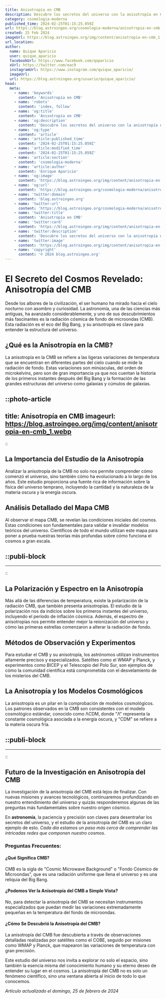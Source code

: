 ```yaml
---
title: Anisotropía en CMB
description: Descubre los secretos del universo con la anisotropía en CMB; claves para entender la estructura y evolución cósmica.
category: cosmologia-moderna
published_time: 2024-02-25T01:15:25.059Z
url: https://blog.astroingeo.org/cosmologia-moderna/anisotropia-en-cmb
created: 25 Feb 2024
imageUrl: https://blog.astroingeo.org/img/content/anisotropia-en-cmb_1.webp
url_location:
author:
  name: Quique Aparicio
  user: quique_aparicio
  facebookUrl: https://www.facebook.com/qaparicio
  xUrl: https://twitter.com/eac9
  instagramUrl: https://www.instagram.com/quique_aparicio/
  imageUrl: 
  url: https://blog.astroingeo.org/usuario/quique_aparicio/
head:
  meta:
    - name: 'keywords'
      content: 'Anisotropía en CMB'
    - name: 'robots'
      content: 'index, follow'
    - name: 'og:title'
      content: 'Anisotropía en CMB'
    - name: 'og:description'
      content: 'Descubre los secretos del universo con la anisotropía en CMB; claves para entender la estructura y evolución cósmica.'
    - name: 'og:type'
      content: 'article'
    - name: 'article:published_time'
      content: '2024-02-25T01:15:25.059Z'
    - name: 'article:modified_time'
      content: '2024-02-25T01:15:25.059Z'
    - name: 'article:section'
      content: 'cosmologia-moderna'
    - name: 'article:author'
      content: 'Enrique Aparicio'
    - name: 'og:image'
      content: 'https://blog.astroingeo.org/img/content/anisotropia-en-cmb_1.webp'
    - name: 'og:url'
      content: 'https://blog.astroingeo.org/cosmologia-moderna/anisotropia-en-cmb'
    - name: 'twitter:domain'
      content: 'blog.astroingeo.org'
    - name: 'twitter:url'
      content: 'https://blog.astroingeo.org/cosmologia-moderna/anisotropia-en-cmb'
    - name: 'twitter:title'
      content: 'Anisotropía en CMB'
    - name: 'twitter:card'
      content: 'https://blog.astroingeo.org/img/content/anisotropia-en-cmb_1.webp'
    - name: 'twitter:description'
      content: 'Descubre los secretos del universo con la anisotropía en CMB; claves para entender la estructura y evolución cósmica.'
    - name: 'twitter:image'
      content: 'https://blog.astroingeo.org/img/content/anisotropia-en-cmb_1.webp'
    - name: 'copyright'
      content: '© 2024 blog.astroingeo.org'
---
```

# El Secreto del Cosmos Revelado: Anisotropía del CMB

Desde los albores de la civilización, el ser humano ha mirado hacia el cielo nocturno con asombro y curiosidad. La astronomía, una de las ciencias más antiguas, ha avanzado considerablemente, y uno de sus descubrimientos más fascinantes es la radiación cósmica de fondo de microondas (CMB). Esta radiación es el eco del Big Bang, y su anisotropía es clave para entender la estructura del universo.

## ¿Qué es la Anisotropía en la CMB?

La anisotropía en la CMB se refiere a las ligeras variaciones de temperatura que se encuentran en diferentes partes del cielo cuando se mide la radiación de fondo. Estas variaciones son minúsculas, del orden de microkelvins, pero son de gran importancia ya que nos cuentan la historia de los primeros instantes después del Big Bang y la formación de las grandes estructuras del universo como galaxias y cúmulos de galaxias.


::photo-article
---
title: Anisotropía en CMB
imageurl: https://blog.astroingeo.org/img/content/anisotropia-en-cmb_1.webp
---
::


## La Importancia del Estudio de la Anisotropía

Analizar la anisotropía de la CMB no solo nos permite comprender cómo comenzó el universo, sino también cómo ha evolucionado a lo largo de los años. Este estudio proporciona una fuente rica de información sobre la física del universo temprano, incluyendo la cantidad y la naturaleza de la materia oscura y la energía oscura.

## Análisis Detallado del Mapa CMB

Al observar el mapa CMB, se revelan las condiciones iniciales del cosmos. Estas condiciones son fundamentales para validar e invalidar modelos teóricos del universo. Científicos de todo el mundo utilizan este mapa para poner a prueba nuestras teorías más profundas sobre cómo funciona el cosmos a gran escala.
    

  ::publi-block
  ---
  ---
  ::
  
  
## La Polarización y Espectro en la Anisotropía

Más allá de las diferencias de temperatura, existe la polarización de la radiación CMB, que también presenta anisotropías. El estudio de la polarización nos da indicios sobre los primeros instantes del universo, incluyendo el período de inflación cósmica. Además, el espectro de anisotropías nos permite entender mejor la reionización del universo y cómo las primeras estrellas comenzaron a alterar la radiación de fondo.

## Métodos de Observación y Experimentos

Para estudiar el CMB y su anisotropía, los astrónomos utilizan instrumentos altamente precisos y especializados. Satélites como el WMAP y Planck, y experimentos como BICEP y el Telescopio del Polo Sur, son ejemplos de cómo la comunidad científica está comprometida con el desvelamiento de los misterios del CMB.

## La Anisotropía y los Modelos Cosmológicos

La anisotropía es un pilar en la comprobación de modelos cosmológicos. Los patrones observados en la CMB son consistentes con el modelo cosmológico estándar, conocido como ΛCDM, donde "Λ" representa la constante cosmológica asociada a la energía oscura, y "CDM" se refiere a la materia oscura fría.


  ::publi-block
  ---
  ---
  ::
  
  
## Futuro de la Investigación en Anisotropía del CMB

La investigación de la anisotropía del CMB está lejos de finalizar. Con nuevas misiones y avances tecnológicos, continuaremos profundizando en nuestro entendimiento del universo y quizás responderemos algunas de las preguntas más fundamentales sobre nuestro origen cósmico.

En **astronomía**, la paciencia y precisión son claves para desentrañar los secretos del universo, y el estudio de la anisotropía del CMB es un claro ejemplo de esto. *Cada día estamos un paso más cerca de comprender las intricadas redes que componen nuestro cosmos*.

### Preguntas Frecuentes:

#### ¿Qué Significa CMB?

CMB es la sigla de "Cosmic Microwave Background" o "Fondo Cósmico de Microondas", que es una radiación uniforme que llena el universo y es una reliquia del Big Bang.

#### ¿Podemos Ver la Anisotropía del CMB a Simple Vista?

No, para detectar la anisotropía del CMB se necesitan instrumentos especializados que puedan medir las variaciones extremadamente pequeñas en la temperatura del fondo de microondas.

#### ¿Cómo Se Descubrió la Anisotropía del CMB?

La anisotropía del CMB fue descubierta a través de observaciones detalladas realizadas por satélites como el COBE, seguido por misiones como WMAP y Planck, que mapearon las variaciones de temperatura con gran precisión. 

Este estudio del universo nos invita a explorar no solo el espacio, sino también la esencia misma del conocimiento humano y su eterno deseo de entender su lugar en el cosmos. La anisotropía del CMB no es solo un fenómeno científico, sino una ventana abierta al inicio de todo lo que conocemos.

_Artículo actualizado el domingo, 25 de febrero de 2024_